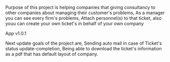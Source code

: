 Purpose of this project is helping companies that giving consultancy to other companies about managing their customer's problems, As a manager you can see every firm's problems, Attach personnel(s) to that ticket, also youu can create your own ticket's in behalf of your own company

App v1.0.1 

Next update goals of the project are, Sending auto mail in case of Ticket's status update-completion, Being able to download the ticket's information as a pdf that has default layout of company.

